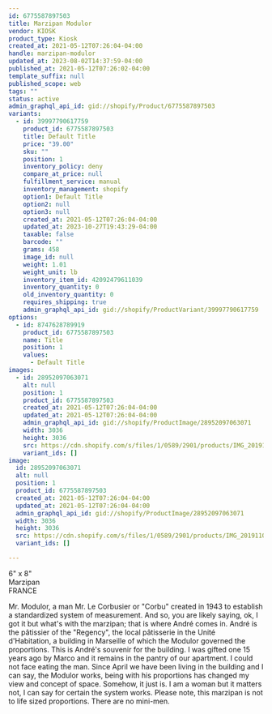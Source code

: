 ```yaml
---
id: 6775587897503
title: Marzipan Modulor
vendor: KIOSK
product_type: Kiosk
created_at: 2021-05-12T07:26:04-04:00
handle: marzipan-modulor
updated_at: 2023-08-02T14:37:59-04:00
published_at: 2021-05-12T07:26:02-04:00
template_suffix: null
published_scope: web
tags: ""
status: active
admin_graphql_api_id: gid://shopify/Product/6775587897503
variants:
  - id: 39997790617759
    product_id: 6775587897503
    title: Default Title
    price: "39.00"
    sku: ""
    position: 1
    inventory_policy: deny
    compare_at_price: null
    fulfillment_service: manual
    inventory_management: shopify
    option1: Default Title
    option2: null
    option3: null
    created_at: 2021-05-12T07:26:04-04:00
    updated_at: 2023-10-27T19:43:29-04:00
    taxable: false
    barcode: ""
    grams: 458
    image_id: null
    weight: 1.01
    weight_unit: lb
    inventory_item_id: 42092479611039
    inventory_quantity: 0
    old_inventory_quantity: 0
    requires_shipping: true
    admin_graphql_api_id: gid://shopify/ProductVariant/39997790617759
options:
  - id: 8747628789919
    product_id: 6775587897503
    name: Title
    position: 1
    values:
      - Default Title
images:
  - id: 28952097063071
    alt: null
    position: 1
    product_id: 6775587897503
    created_at: 2021-05-12T07:26:04-04:00
    updated_at: 2021-05-12T07:26:04-04:00
    admin_graphql_api_id: gid://shopify/ProductImage/28952097063071
    width: 3036
    height: 3036
    src: https://cdn.shopify.com/s/files/1/0589/2901/products/IMG_20191101_133211_1.jpg?v=1620818764
    variant_ids: []
image:
  id: 28952097063071
  alt: null
  position: 1
  product_id: 6775587897503
  created_at: 2021-05-12T07:26:04-04:00
  updated_at: 2021-05-12T07:26:04-04:00
  admin_graphql_api_id: gid://shopify/ProductImage/28952097063071
  width: 3036
  height: 3036
  src: https://cdn.shopify.com/s/files/1/0589/2901/products/IMG_20191101_133211_1.jpg?v=1620818764
  variant_ids: []

---
```


6" x 8"  
Marzipan  
FRANCE

Mr. Modulor, a man Mr. Le Corbusier or "Corbu" created in 1943 to establish a standardized system of measurement. And so, you are likely saying, ok, I got it but what's with the marzipan; that is where André comes in. André is the pâtissier of the "Regency", the local pâtisserie in the Unité d'Habitation, a building in Marseille of which the Modulor governed the proportions. This is André's souvenir for the building. I was gifted one 15 years ago by Marco and it remains in the pantry of our apartment. I could not face eating the man. Since April we have been living in the building and I can say, the Modulor works, being with his proportions has changed my view and concept of space. Somehow, it just is. I am a woman but it matters not, I can say for certain the system works. Please note, this marzipan is not to life sized proportions. There are no mini-men.